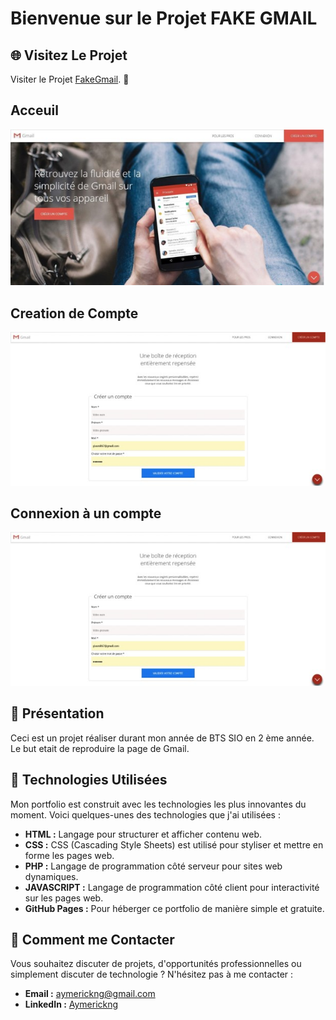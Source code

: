 # Bienvenue sur le Projet FAKE GMAIL

## 🌐 Visitez Le Projet

Visiter le Projet [FakeGmail](https://lsdora.github.io/FakeGmail/static.html). 🚀

## Acceuil
![Acceuil](./firstpage.jpg)
## Creation de Compte
![competence](./secondepage.jpg)
## Connexion à un compte
![competence](./secondepage.jpg)

## 🌟 Présentation

Ceci est un projet réaliser durant mon année de BTS SIO en 2 ème année. Le but etait de reproduire la page de Gmail.

## 🚀 Technologies Utilisées

Mon portfolio est construit avec les technologies les plus innovantes du moment. Voici quelques-unes des technologies que j'ai utilisées :

- **HTML :** Langage pour structurer et afficher contenu web.
- **CSS :** CSS (Cascading Style Sheets) est utilisé pour styliser et mettre en forme les pages web.
- **PHP :** Langage de programmation côté serveur pour sites web dynamiques.
- **JAVASCRIPT :** Langage de programmation côté client pour interactivité sur les pages web.
- **GitHub Pages :** Pour héberger ce portfolio de manière simple et gratuite.

## 📌 Comment me Contacter

Vous souhaitez discuter de projets, d'opportunités professionnelles ou simplement discuter de technologie ? N'hésitez pas à me contacter :

- **Email :** [aymerickng@gmail.com](mailto:aymerickng@gmail.com)
- **LinkedIn :** [Aymerickng](https://www.linkedin.com/in/aymerickng/)

